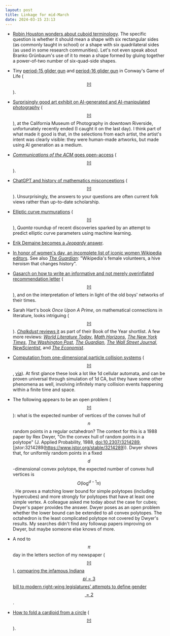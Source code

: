 ```yaml
---
layout: post
title: Linkage for mid-March
date: 2024-03-15 23:13
---
```

* [Robin Houston wonders about cuboid terminology](https://mathstodon.xyz/@robinhouston/112013011011016195). The specific question is whether it should mean a shape with six rectangular sides (as commonly taught in school) or a shape with six quadrilateral sides (as used in some research communities). Let's not even speak about Branko Grünbaum's use of it to mean a shape formed by gluing together a power-of-two number of six-quad-side shapes.

* Tiny [period-15 glider gun](https://conwaylife.com/wiki/Period-15_glider_gun) and [period-16 glider gun](https://conwaylife.com/wiki/Period-16_glider_gun) in Conway's Game of Life <span style="white-space:nowrap">([$$\mathbb{M}$$](https://mstdn.social/@generations/112025007663112597)).</span>

* [Surprisingly good art exhibit on AI-generated and AI-manipulated photography](https://ucrarts.ucr.edu/exhibitions/ai-post-photography/) <span style="white-space:nowrap">([$$\mathbb{M}$$](https://mathstodon.xyz/@11011110/112034841289333420)),</span> at the California Museum of Photography in downtown Riverside, unfortunately recently ended (I caught it on the last day). I think part of what made it good is that, in the selections from each artist, the artist's intent was clearly visible: they were human-made artworks, but made using AI generation as a medium.

* [_Communications of the ACM_ goes open-access](https://cacm.acm.org/news/cacm-is-now-open-access-2/) <span style="white-space:nowrap">([$$\mathbb{M}$$](https://hachyderm.io/@estherschindler/112021009122705611)).</span>

* [ChatGPT and history of mathematics misconceptions](https://aperiodical.com/2024/03/chatgpt-and-history-of-maths-misconceptions/) <span style="white-space:nowrap">([$$\mathbb{M}$$](https://mathstodon.xyz/@aperiodical/112044418014028840)).</span> Unsurprisingly, the answers to your questions are often current folk views rather than up-to-date scholarship.

* [Elliptic curve murmurations](https://www.quantamagazine.org/elliptic-curve-murmurations-found-with-ai-take-flight-20240305/) <span style="white-space:nowrap">([$$\mathbb{M}$$](https://mathstodon.xyz/@robinhouston/112045630084076806)),</span> _Quanta_ roundup of recent discoveries sparked by an attempt to predict elliptic curve parameters using machine learning.

* [Erik Demaine becomes a _Jeopardy_ answer](https://fediscience.org/@Origami_Alice/112059588614340229).

* [In honor of women's day, an incomplete list of iconic women Wikipedia editors](https://wikis.world/@annierau/112062138291018233). See also [_The Guardian_](https://www.theguardian.com/commentisfree/2024/mar/08/the-guardian-view-on-wikipedias-female-volunteers-a-hive-heroism-that-changes-history): "Wikipedia's female volunteers, a hive heroism that changes history".

* [Gasarch on how to write an informative and not merely overinflated recommendation letter](https://blog.computationalcomplexity.org/2024/03/the-letter-to-recommend-john-nash-was.html) <span style="white-space:nowrap">([$$\mathbb{M}$$](https://mathstodon.xyz/@11011110/112074524289968046)),</span> and on the interpretation of letters in light of the old boys' networks of their times. 

* Sarah Hart's book _Once Upon A Prime_, on mathematical connections in literature, looks intriguing <span style="white-space:nowrap">([$$\mathbb{M}$$](https://mathstodon.xyz/@11011110/112077994491404851)).</span> [_Chalkdust_ reviews it](https://chalkdustmagazine.com/book-of-the-year/once-upon-a-prime/) as part of their Book of the Year shortlist. A few more reviews:
[_World Literature Today_](https://doi.org/10.1353/wlt.2023.a910281),
[_Math Horizons_](https://doi.org/10.1080/10724117.2023.2284600),
[_The New York Times_](https://www.nytimes.com/2023/04/11/books/review/once-upon-a-prime-sarah-hart.html),
[_The Washington Post_](https://www.washingtonpost.com/books/2023/05/19/math-literature-connection-book/),
[_The Guardian_](https://www.theguardian.com/books/2023/apr/25/once-upon-a-prime-sarah-hart-review-why-maths-and-literature-make-a-winning-formula),
[_The Wall Street Journal_](https://www.wsj.com/articles/once-upon-a-prime-review-forms-and-formulas-6010b2dd),
[_NewScientist_](https://www.newscientist.com/article/mg25734321-000-once-upon-a-prime-review-the-connections-between-maths-and-fiction/), and
[_The Economist_](https://www.economist.com/culture/2023/04/12/paying-attention-to-numbers-can-open-up-meaning-in-books).

* [Computation from one-dimensional particle collision systems](https://www.univ-orleans.fr/lifo/Members/Jerome.Durand-Lose/Recherche/AGC/intro_AGC.html) <span style="white-space:nowrap">([$$\mathbb{M}$$](https://mathstodon.xyz/@11011110/112087122662202342),</span> [via](https://lobste.rs/s/pfysdw/abstract_geometrical_computation)). At first glance these look a lot like 1d cellular automata, and can be proven universal through simulation of 1d CA, but they have some other phenomena as well, involving infinitely many collision events happening within a finite time and space.

* The following appears to be an open problem <span style="white-space:nowrap">([$$\mathbb{M}$$](https://mathstodon.xyz/@11011110/112092724446228275)):</span> what is the expected number of vertices of the convex hull of $$n$$ random points in a regular octahedron? The context for this is a 1988 paper by Rex Dwyer,  "On the convex hull of random points in a polytope" (J. Applied Probability, 1988, [doi:10.2307/3214289](https://doi.org/10.2307/3214289), [jstor:3214289\(https://www.jstor.org/stable/3214289)). Dwyer shows that, for uniformly random points in a fixed <span style="white-space:nowrap">$$d$$-dimensional</span> convex polytope, the expected number of convex hull vertices <span style="white-space:nowrap">is $$O(\log^{d-1} n)$$.</span> He proves a matching lower bound for simple polytopes (including hypercubes) and more strongly for polytopes that have at least one simple vertex. A colleague asked me today about the case for cubes; Dwyer's paper provides the answer. Dwyer poses as an open problem whether the lower bound can be extended to all convex polytopes. The octahedron is the least complicated polytope not covered by Dwyer's results. My searches didn't find any followup papers improving on Dwyer, but maybe someone else knows of more.

* A nod to $$\pi$$ day in the letters section of my newspaper <span style="white-space:nowrap">([$$\mathbb{M}$$](https://mathstodon.xyz/@11011110/112095064024057986)),</span> [comparing the infamous Indiana $$pi=3$$ bill to modern right-wing legislatures' attempts to define gender$${}=2$$](https://www.latimes.com/opinion/letters-to-the-editor/story/2024-03-14/anti-trans-republicans-legislate-biological-truth).

* [How to fold a cardioid from a circle](https://divisbyzero.com/2024/03/14/folding-a-cardioid/) <span style="white-space:nowrap">([$$\mathbb{M}$$](https://mathstodon.xyz/@divbyzero/112094328720121852)).</span>